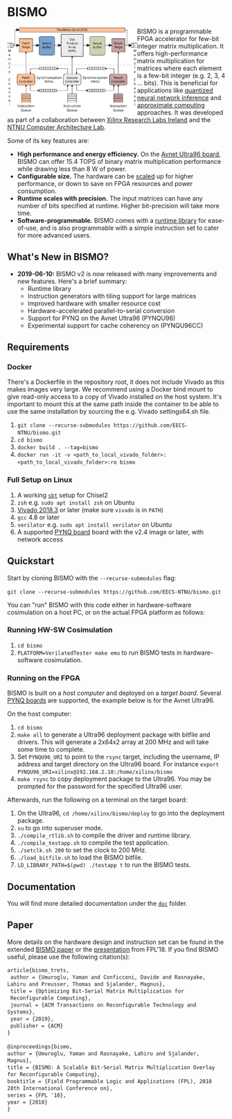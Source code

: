 # BISMO

<img align="left" src="doc/img/pipeline.svg" alt="drawing" width="300"/>


BISMO is a programmable FPGA accelerator for few-bit integer matrix multiplication.
It offers high-performance matrix multiplication for matrices where each
element is a few-bit integer (e.g. 2, 3, 4 ... bits).
This is beneficial for applications like
[quantized neural network inference](https://arxiv.org/abs/1709.04060)
and
[approximate computing](https://en.wikipedia.org/wiki/Approximate_computing)
approaches.
It was developed as part of a collaboration between
[Xilinx Research Labs Ireland](http://www.pynq.io/ml) and the [NTNU Computer Architecture Lab](https://www.ntnu.edu/idi/lab/cal).


Some of its key features are:
* **High performance and energy efficiency.** On the
  [Avnet Ultra96 board](http://zedboard.org/product/ultra96), BISMO can
  offer 15.4 TOPS of binary matrix multiplication performance while drawing less
  than 8 W of power.
* **Configurable size.** The hardware can be [scaled](doc/hardware.md) up for higher performance, or
  down to save on FPGA resources and power consumption.
* **Runtime scales with precision.** The input matrices can have any number of
  bits specified at runtime. Higher bit-precision will take more time.
* **Software-programmable.** BISMO comes with a [runtime library](doc/software.md) for ease-of-use, and is also programmable with a simple instruction set to
  cater for more advanced users.

## What's New in BISMO?

* **2019-06-10:** BISMO v2 is now released with many improvements and new features. Here's a brief summary:
  - Runtime library
  - Instruction generators with tiling support for large matrices
  - Improved hardware with smaller resource cost
  - Hardware-accelerated parallel-to-serial conversion
  - Support for PYNQ on the Avnet Ultra96 (PYNQU96)
  - Experimental support for cache coherency on (PYNQU96CC)

## Requirements

### Docker
There's a Dockerfile in the repository root, it does not include Vivado as this makes images very large. We recommend using a Docker bind mount to give read-only access to a copy of Vivado installed on the host system. It's important to mount this at the same path inside the container to be able to use the same installation by sourcing the e.g. Vivado settings64.sh file.

1. `git clone --recurse-submodules https://github.com/EECS-NTNU/bismo.git`
2. `cd bismo`
3. `docker build . --tag=bismo`
4. `docker run -it -v <path_to_local_vivado_folder>:<path_to_local_vivado_folder>:ro bismo`

### Full Setup on Linux
1. A working [`sbt`](https://www.scala-sbt.org/1.0/docs/Installing-sbt-on-Linux.html) setup for Chisel2
2. `zsh` e.g. `sudo apt install zsh` on Ubuntu
3. [Vivado 2018.3](https://www.xilinx.com/support/download.html) or later (make sure `vivado` is in `PATH`)
4. `gcc` 4.8 or later
5. `verilator` e.g. `sudo apt install verilator` on Ubuntu
6. A supported [PYNQ board](doc/platforms) board with the v2.4 image or later, with network access

## Quickstart

Start by cloning BISMO with the `--recurse-submodules` flag:

`git clone --recurse-submodules https://github.com/EECS-NTNU/bismo.git`

You can "run" BISMO with this code either in hardware-software cosimulation
on a host PC, or on the actual FPGA platform as follows:

### Running HW-SW Cosimulation
1. `cd bismo`
2. `PLATFORM=VerilatedTester make emu` to run BISMO tests in hardware-software cosimulation.

### Running on the FPGA
BISMO is built on a *host computer* and deployed on a *target board*. Several [PYNQ boards](doc/platforms.md) are supported, the example below is for the Avnet Ultra96.

On the host computer:
1. `cd bismo`
2. `make all` to generate a Ultra96 deployment package with bitfile and drivers.
This will generate a 2x64x2 array at 200 MHz and will take some time to complete.
3. Set `PYNQU96_URI` to point to the `rsync` target, including the username, IP
address and target directory on the Ultra96 board.
For instance `export PYNQU96_URI=xilinx@192.168.2.10:/home/xilinx/bismo`
4. `make rsync` to copy deployment package to the Ultra96. You may be prompted
for the password for the specified Ultra96 user.

Afterwards, run the following on a terminal on the target board:
1. On the Ultra96, `cd /home/xilinx/bismo/deploy` to go into the deployment package.
2. `su` to go into superuser mode.
2. `./compile_rtlib.sh` to compile the driver and runtime library.
3. `./compile_testapp.sh` to compile the test application.
3. `./setclk.sh 200` to set the clock to 200 MHz.
4. `./load_bitfile.sh` to load the BISMO bitfile.
5. `LD_LIBRARY_PATH=$(pwd) ./testapp t` to run the BISMO tests.

## Documentation
You will find more detailed documentation under the [`doc`](doc/README.md) folder.

## Paper
More details on the hardware design and instruction set can be found in the
extended [BISMO paper](https://arxiv.org/pdf/1901.00370.pdf) or the
[presentation](https://docs.google.com/presentation/d/1cMCzzgi8VESY2O9AJpcU78XG0YmY4yuFbQngI3-Fm10/edit?usp=sharing)
from FPL'18. If you find BISMO useful, please use the following citation(s):

```
article{bismo_trets,
 author = {Umuroglu, Yaman and Conficconi, Davide and Rasnayake, Lahiru and Preusser, Thomas and Sjalander, Magnus},
 title = {Optimizing Bit-Serial Matrix Multiplication for
 Reconfigurable Computing},
 journal = {ACM Transactions on Reconfigurable Technology and Systems},
 year = {2019},
 publisher = {ACM}
}

@inproceedings{bismo,
author = {Umuroglu, Yaman and Rasnayake, Lahiru and Sjalander, Magnus},
title = {BISMO: A Scalable Bit-Serial Matrix Multiplication Overlay for Reconfigurable Computing},
booktitle = {Field Programmable Logic and Applications (FPL), 2018 28th International Conference on},
series = {FPL '18},
year = {2018}
}
```
